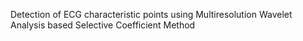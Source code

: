 Detection of ECG characteristic points using Multiresolution Wavelet Analysis based Selective Coefficient Method
